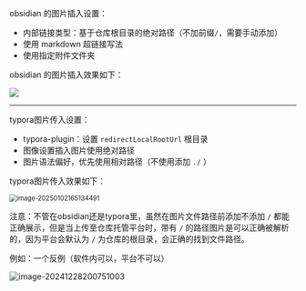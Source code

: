 obsidian 的图片插入设置：
- 内部链接类型：基于仓库根目录的绝对路径（不加前缀`/`，需要手动添加）
- 使用 markdown 超链接写法
- 使用指定附件文件夹

obsidian 的图片插入效果如下：

![](/1_store/1_asset/20241228194806215.png)


---

typora图片传入设置：

- typora-plugin：设置 `redirectLocalRootUrl` 根目录
- 图像设置插入图片使用绝对路径
- 图片语法偏好，优先使用相对路径（不使用添加 `./` ）

typora图片传入效果如下：

<img src="/1_store/1_asset/image-20250102165134491.png" alt="image-20250102165134491" style="zoom:80%;" />

注意：不管在obsidian还是typora里，虽然在图片文件路径前添加不添加 `/` 都能正确展示，但是当上传至仓库托管平台时，带有  `/` 的路径图片是可以正确被解析的，因为平台会默认为 `/` 为仓库的根目录，会正确的找到文件路径。

例如：一个反例（软件内可以，平台不可以）

![image-20241228200751003](1_store/1_asset/image-20241228200751003.png)
